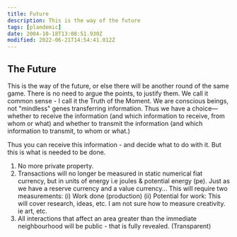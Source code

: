 ```yaml
---
title: Future
description: This is the way of the future
tags: [plandemic]
date: 2004-10-18T13:08:51.930Z
modified: 2022-06-21T14:54:41.012Z
---
```


## The Future

This is the way of the future, or else there will be another round of the same game. There is no need to argue the points, to justify them. We call it common sense - I call it the Truth of the Moment. We are conscious beings, not "mindless" genes transferring information. Thus we have a choice&mdash;whether to receive the information (and which information to receive, from whom or what) and whether to transmit the information (and which information to transmit, to whom or what.)

Thus you can receive this information - and decide what to do with it. But this is what is needed to be done.

1. No more private property.
2. Transactions will no longer be measured in static numerical fiat currency, but in units of energy i.e joules & potential energy (pe).
   Just as we have a reserve currency and a value currency...
   This will require two measurements:
   (i) Work done (production)
   (ii) Potential for work: This will cover research, ideas, etc.
   I am not sure how to measure creativity. ie art, etc.
3. All interactions that affect an area greater than the immediate neighbourhood will be public - that is fully revealed. (Transparent)
